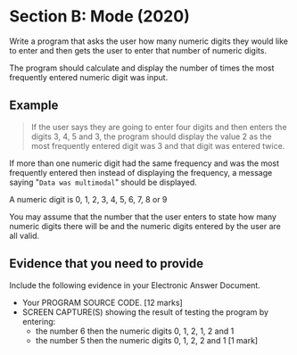 # Section B: Mode (2020)

Write a program that asks the user how many numeric digits they would like to enter
and then gets the user to enter that number of numeric digits.

The program should calculate and display the number of times the most frequently
entered numeric digit was input.

## Example
>If the user says they are going to enter four digits and then enters the
digits 3, 4, 5 and 3, the program should display the value 2 as the most
frequently entered digit was 3 and that digit was entered twice.

If more than one numeric digit had the same frequency and was the most frequently
entered then instead of displaying the frequency, a message saying "`Data was
multimodal`" should be displayed.

A numeric digit is 0, 1, 2, 3, 4, 5, 6, 7, 8 or 9

You may assume that the number that the user enters to state how many numeric
digits there will be and the numeric digits entered by the user are all valid.

## Evidence that you need to provide
Include the following evidence in your Electronic Answer Document.

- Your PROGRAM SOURCE CODE. [12 marks]
- SCREEN CAPTURE(S) showing the result of testing the program by entering:
  -   the number 6 then the numeric digits 0, 1, 2, 1, 2 and 1
  -   the number 5 then the numeric digits 0, 1, 2, 2 and 1 [1 mark]
